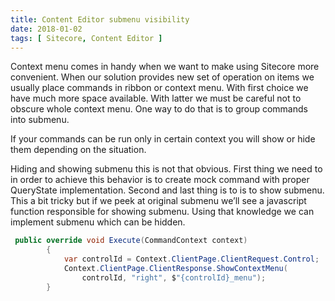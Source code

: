 ```yaml
---
title: Content Editor submenu visibility
date: 2018-01-02
tags: [ Sitecore, Content Editor ]
---
```


Context menu comes in handy when we want to make using Sitecore more convenient. When our solution provides new set of operation on items we usually place commands in ribbon or context menu. With first choice we have much more space available. With latter we must be careful not to obscure whole context menu. One way to do that is to group commands into submenu. 

If your commands can be run only in certain context you will show or hide them depending on the situation. 

Hiding and showing submenu this is not that obvious. First thing we need to in order to achieve this behavior is to create mock command with proper QueryState implementation. Second and last thing is to is to show submenu. This a bit tricky but if we peek at original submenu we’ll see a javascript function responsible for showing submenu. Using that knowledge we can implement submenu which can be hidden.

``` csharp
 public override void Execute(CommandContext context)
    	{
        	var controlId = Context.ClientPage.ClientRequest.Control;
        	Context.ClientPage.ClientResponse.ShowContextMenu(
            	controlId, "right", $"{controlId}_menu");
    	}
```